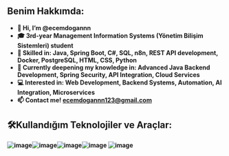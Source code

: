<b>Benim Hakkımda:<b>
-

- 👋 Hi, I’m @ecemdogannn
- 🎓 3rd-year Management Information Systems (Yönetim Bilişim Sistemleri) student
- 👀 Skilled in: Java, Spring Boot, C#, SQL, n8n, REST API development, Docker, PostgreSQL, HTML, CSS, Python
- 🌱 Currently deepening my knowledge in: Advanced Java Backend Development, Spring Security, API Integration, Cloud Services
- 💻 Interested in: Web Development, Backend Systems, Automation, AI Integration, Microservices
- 📫  Contact me! ecemdogannn123@gmail.com <br>

<b> 🛠️Kullandığım Teknolojiler ve Araçlar:<br>
-
![image](https://github.com/ecemdogannn/ecemdogannn/assets/169804607/7ec4b844-7490-4e8e-a057-3bb5e92efb5f)![image](https://github.com/ecemdogannn/ecemdogannn/assets/169804607/ec230861-2778-4f0b-8ce9-0a56391e225e)![image](https://github.com/ecemdogannn/ecemdogannn/assets/169804607/55cc5029-c352-4ec6-8e27-eaed4339d746)![image](https://github.com/ecemdogannn/ecemdogannn/assets/169804607/06453327-edef-473a-864f-b4b943cf71db)
![image](https://github.com/ecemdogannn/ecemdogannn/assets/169804607/59ff69b1-25e4-4545-825a-6b19b82a5a8a)
















<!---
ecemdogannn/ecemdogannn is a ✨ special ✨ repository because its `README.md` (this file) appears on your GitHub profile.
You can click the Preview link to take a look at your changes.
--->
  
